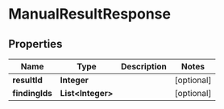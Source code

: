 
# ManualResultResponse

## Properties
Name | Type | Description | Notes
------------ | ------------- | ------------- | -------------
**resultId** | **Integer** |  |  [optional]
**findingIds** | **List&lt;Integer&gt;** |  |  [optional]



